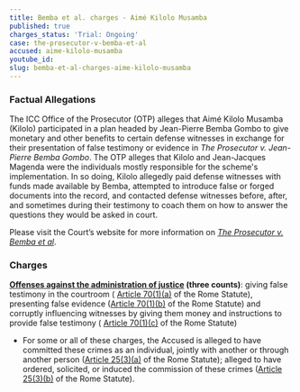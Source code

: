```yaml
---
title: Bemba et al. charges - Aimé Kilolo Musamba
published: true
charges_status: 'Trial: Ongoing'
case: the-prosecutor-v-bemba-et-al
accused: aime-kilolo-musamba
youtube_id:
slug: bemba-et-al-charges-aime-kilolo-musamba
---
```



### Factual Allegations

The ICC Office of the Prosecutor (OTP) alleges that Aim&eacute; Kilolo Musamba (Kilolo) participated in a plan headed by Jean-Pierre Bemba Gombo to give monetary and other benefits to certain defense witnesses in exchange for their presentation of false testimony or evidence in *The Prosecutor v. Jean-Pierre Bemba Gombo*. The OTP alleges that Kilolo and Jean-Jacques Magenda were the individuals mostly responsible for the scheme's implementation. In so doing, Kilolo allegedly paid defense witnesses with funds made available by Bemba, attempted to introduce false or forged documents into the record, and contacted defense witnesses before, after, and sometimes during their testimony to coach them on how to answer the questions they would be asked in court.

Please visit the Court’s website for more information on [*The Prosecutor v. Bemba et al*](https://www.icc-cpi.int/car/Bemba-et-al#12).

### Charges

**[Offenses against the administration of justice](http://www.casematrixnetwork.org/case-m/klamberg-commentary/rome-statute/#c1243) (three counts)**: giving false testimony in the courtroom ( [Article 70(1)(a)](http://www.casematrixnetwork.org/case-m/klamberg-commentary/rome-statute/#c1243) of the Rome Statute), presenting false evidence ([Article 70(1)(b)](http://www.casematrixnetwork.org/case-m/klamberg-commentary/rome-statute/#c1243) of the Rome Statute) and corruptly influencing witnesses by giving them money and instructions to provide false testimony ( [Article 70(1)(c)](http://www.casematrixnetwork.org/case-m/klamberg-commentary/rome-statute/#c1243) of the Rome Statute)

* For some or all of these charges, the Accused is alleged to have committed these crimes as an individual, jointly with another or through another person ([Article 25(3)(a)](http://www.casematrixnetwork.org/case-m/klamberg-commentary/rome-statute/#c1198) of the Rome Statute); alleged to have ordered, solicited, or induced the commission of these crimes ([Article 25(3)(b)](http://www.casematrixnetwork.org/case-m/klamberg-commentary/rome-statute/#c1198) of the Rome Statute).
